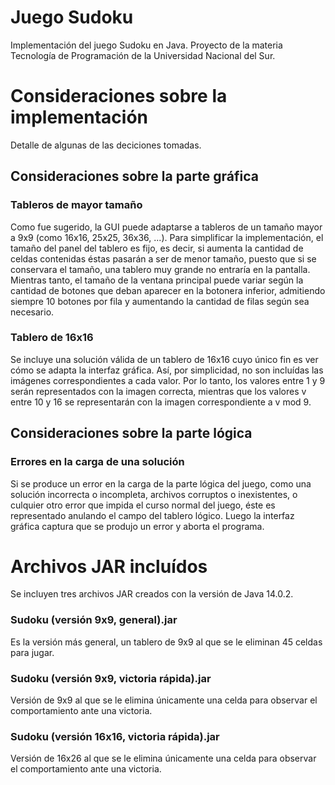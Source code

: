 # Juego Sudoku
Implementación del juego Sudoku en Java. Proyecto de la materia Tecnología de Programación de la Universidad Nacional del Sur.

# Consideraciones sobre la implementación
Detalle de algunas de las deciciones tomadas.

## Consideraciones sobre la parte gráfica

### Tableros de mayor tamaño
Como fue sugerido, la GUI puede adaptarse a tableros de un tamaño mayor a 9x9 (como 16x16, 25x25, 36x36, ...).
Para simplificar la implementación, el tamaño del panel del tablero es fijo, es decir, si aumenta la cantidad de celdas contenidas éstas pasarán a ser de menor tamaño, puesto que si se conservara el tamaño, una tablero muy grande no entraría en la pantalla. Mientras tanto, el tamaño de la ventana principal puede variar según la cantidad de botones que deban aparecer en la botonera inferior, admitiendo siempre 10 botones por fila y aumentando la cantidad de filas según sea necesario.

### Tablero de 16x16
Se incluye una solución válida de un tablero de 16x16 cuyo único fin es ver cómo se adapta la interfaz gráfica. Así, por simplicidad, no son incluídas las imágenes correspondientes a cada valor. Por lo tanto, los valores entre 1 y 9 serán representados con la imagen correcta, mientras que los valores v entre 10 y 16 se representarán con la imagen correspondiente a v mod 9.

## Consideraciones sobre la parte lógica

### Errores en la carga de una solución
Si se produce un error en la carga de la parte lógica del juego, como una solución incorrecta o incompleta, archivos corruptos o inexistentes, o culquier otro error que impida el curso normal del juego, éste es representado anulando el campo del tablero lógico. Luego la interfaz gráfica captura que se produjo un error y aborta el programa.

# Archivos JAR incluídos
Se incluyen tres archivos JAR creados con la versión de Java 14.0.2.

### Sudoku (versión 9x9, general).jar
Es la versión más general, un tablero de 9x9 al que se le eliminan 45 celdas para jugar.

### Sudoku (versión 9x9, victoria rápida).jar
Versión de 9x9 al que se le elimina únicamente una celda para observar el comportamiento ante una victoria.

### Sudoku (versión 16x16, victoria rápida).jar
Versión de 16x26 al que se le elimina únicamente una celda para observar el comportamiento ante una victoria.
